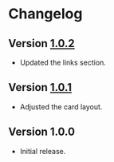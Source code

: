 # Changelog

## Version [1.0.2](https://bitbucket.org/mc2it/card/branches/compare/v1.0.2..v1.0.1)
- Updated the links section.

## Version [1.0.1](https://bitbucket.org/mc2it/card/branches/compare/v1.0.1..v1.0.0)
- Adjusted the card layout.

## Version 1.0.0
- Initial release.
